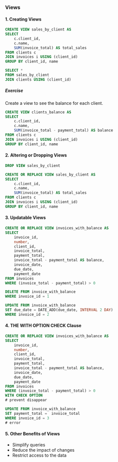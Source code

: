 ### Views

#### 1. Creating Views

```sql
CREATE VIEW sales_by_client AS
SELECT
    c.client_id,
    c.name,
    SUM(invoice_total) AS total_sales
FROM clients c
JOIN invoices i USING (client_id)
GROUP BY client_id, name
```

```sql
SELECT *
FROM sales_by_client
JOIN clients USING (client_id)
```

##### Exercise
Create a view to see the balance for each client.

```sql
CREATE VIEW clients_balance AS
SELECT
    c.client_id,
    c.name,
    SUM(invoice_total - payment_total) AS balance
FROM clients c
JOIN invoices i USING (client_id)
GROUP BY client_id, name
```

#### 2. Altering or Dropping Views

```sql
DROP VIEW sales_by_client
```

```sql
CREATE OR REPLACE VIEW sales_by_client AS
SELECT
    c.client_id,
    c.name,
    SUM(invoice_total) AS total_sales
FROM clients c
JOIN invoices i USING (client_id)
GROUP BY client_id, name
```

#### 3. Updatable Views

```sql
CREATE OR REPLACE VIEW invoices_with_balance AS
SELECT
    invoice_id,
    number,
    client_id,
    invoice_total,
    payment_total,
    invoice_total - payment_total AS balance,
    invoice_date,
    due_date,
    payment_date
FROM invoices
WHERE (invoice_total - payment_total) > 0
```

```sql
DELETE FROM invoice_with_balance
WHERE invoice_id = 1
```

```sql
UPDATE FROM invoice_with_balance
SET due_date = DATE_ADD(due_date, INTERVAL 2 DAY)
WHERE invoice_id = 2
```

#### 4. THE WITH OPTION CHECK Clause

```sql
CREATE OR REPLACE VIEW invoices_with_balance AS
SELECT
    invoice_id,
    number,
    client_id,
    invoice_total,
    payment_total,
    invoice_total - payment_total AS balance,
    invoice_date,
    due_date,
    payment_date
FROM invoices
WHERE (invoice_total - payment_total) > 0
WITH CHECK OPTION
# prevent disappear
```

```sql
UPDATE FROM invoice_with_balance
SET payment_total =  invoice_total
WHERE invoice_id = 3
# error
```

#### 5. Other Benefits of Views
- Simplify queries
- Reduce the impact of changes
- Restrict access to the data
